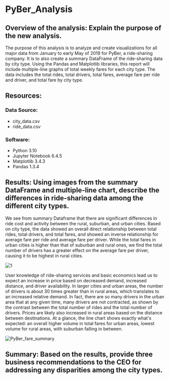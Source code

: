# PyBer_Analysis
## Overview of the analysis: Explain the purpose of the new analysis.
The purpose of this analysis is to analyze and create visualizations for all major data from January to early May of 2019 for PyBer, a ride-sharing company. It is to also create a summary DataFrame of the ride-sharing data by city type. Using the Pandas and Matplotlib libraries, this report will include multiple-line graphs of total weekly fares for each city type. The data includes the total rides, total drivers, total fares, average fare per ride and driver, and total fare by city type.

## Resources:
### Data Source:
- city_data.csv
- ride_data.csv

### Software:
- Python 3.10
- Jupyter Notebook 6.4.5
- Matplotlib 3.4.3
- Pandas 1.3.4

## Results: Using images from the summary DataFrame and multiple-line chart, describe the differences in ride-sharing data among the different city types.
We see from summary Dataframe that there are significant differences in ride cost and activity between the rural, suburban, and urban cities. Based on city type, the data showed an overall direct relationship between total rides, total drivers, and total fares, and showed an inverse relationship for average fare per ride and average fare per driver. While the total fares in urban cities is higher than that of suburban and rural ones, we find the total number of drivers has a greater effect on the average fare per driver, causing it to be highest in rural cities.

![1](https://user-images.githubusercontent.com/33900637/146473771-45483611-61a3-4124-b589-f6eb3fa65a78.png)


User knowledge of ride-sharing services and basic economics lead us to expect an increase in price based on decreased demand, increased distance, and driver availability. In larger cities and urban areas, the number of drivers is about 30 times greater than in rural areas, which translates to an increased relative demand. In fact, there are so many drivers in the urban area that at any given time, many drivers are not contracted, as shown by the contrast between the total number of rides and the total number of drivers. Prices are likely also increased in rural areas based on the distance between destinations. At a glance, the line chart shows exactly what's expected: an overall higher volume in total fares for urban areas, lowest volume for rural areas, with suburban falling in between.

![PyBer_fare_summary](https://user-images.githubusercontent.com/33900637/146473790-adc293ae-0a11-40d4-828d-51f05baa89da.png)

## Summary: Based on the results, provide three business recommendations to the CEO for addressing any disparities among the city types.
